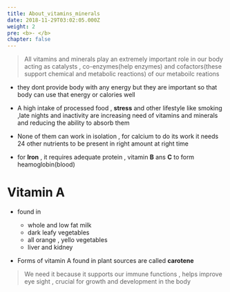 ```yaml
---
title: About_vitamins_minerals
date: 2018-11-29T03:02:05.000Z
weight: 2
pre: <b>- </b>
chapter: false
---
```


> All vitamins and minerals play an extremely important role in our body acting as catalysts , co-enzymes(help enzymes) and cofactors(these support chemical and metabolic reactions) of our metaboilc reations

- they dont provide body with any energy but they are important so that body can use that energy or calories well

- A high intake of processed food , **stress** and other lifestyle like smoking ,late nights and inactivity are increasing need of vitamins and minerals and reducing the ability to absorb them

- None of them can work in isolation , for calcium to do its work it needs 24 other nutrients to be present in right amount at right time

- for **Iron** , it requires adequate protein , vitamin **B** ans **C** to form heamoglobin(blood)

# Vitamin A

- found in

  - whole and low fat milk
  - dark leafy vegetables
  - all orange , yello vegetables
  - liver and kidney

- Forms of vitamin A found in plant sources are called **carotene**

> We need it because it supports our immune functions , helps improve eye sight , crucial for growth and development in the body
